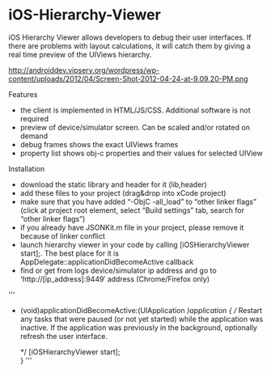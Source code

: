 iOS-Hierarchy-Viewer
====================

iOS Hierarchy Viewer allows developers to debug their user interfaces. If there are problems with layout calculations, it will catch them by giving a real time preview of the UIViews hierarchy.

http://androiddev.vipserv.org/wordpress/wp-content/uploads/2012/04/Screen-Shot-2012-04-24-at-9.09.20-PM.png

Features

+ the client is implemented in HTML/JS/CSS. Additional software is not required
+ preview of device/simulator screen. Can be scaled and/or rotated on demand
+ debug frames shows the exact UIViews frames
+ property list shows obj-c properties and their values for selected UIView

Installation

+ download the static library and header for it (lib,header)
+ add these files to your project (drag&drop into xCode project)
+ make sure that you have added “-ObjC -all_load” to “other linker flags” (click at project root element, select “Build settings” tab, search for “other linker flags”)
+ if you already have JSONKit.m file in your project, please remove it because of linker conflict
+ launch hierarchy viewer in your code by calling [iOSHierarchyViewer start];. The best place for it is AppDelegate::applicationDidBecomeActive callback
+ find or get from logs device/simulator ip address and go to ‘http://[ip_address]:9449′ address (Chrome/Firefox only)

'''
- (void)applicationDidBecomeActive:(UIApplication *)application
{
    /*
     Restart any tasks that were paused (or not yet started) while the application was inactive. If the application was previously in the background, optionally refresh the user interface.
     
     */
    [iOSHierarchyViewer start];    
}
'''
